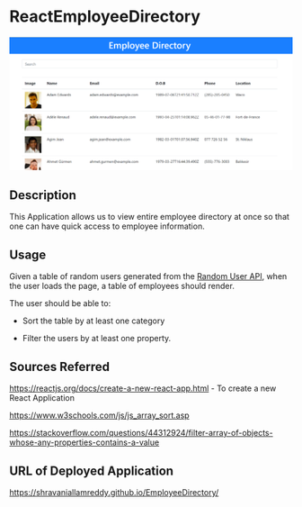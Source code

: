 # ReactEmployeeDirectory

![EmployeeDirectory](snap.PNG)


## Description

This Application allows us to view entire employee directory at once so that one can have quick access to employee information.

## Usage 

Given a table of random users generated from the [Random User API](https://randomuser.me/), when the user loads the page, a table of employees should render. 

The user should be able to:

* Sort the table by at least one category

* Filter the users by at least one property.

## Sources Referred 

https://reactjs.org/docs/create-a-new-react-app.html - To create a new React Application

https://www.w3schools.com/js/js_array_sort.asp

https://stackoverflow.com/questions/44312924/filter-array-of-objects-whose-any-properties-contains-a-value


## URL of Deployed Application

https://shravaniallamreddy.github.io/EmployeeDirectory/